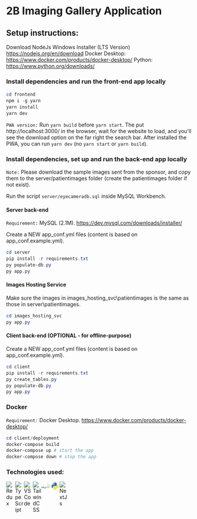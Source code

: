 # 2B Imaging Gallery Application

## Setup instructions:

Download NodeJs Windows Installer (LTS Version) <a href='https://nodejs.org/en/download'>https://nodejs.org/en/download</a>
Docker Desktop: <a href='https://www.docker.com/products/docker-desktop/'>https://www.docker.com/products/docker-desktop/</a>
Python: <a href='https://www.python.org/downloads/'>https://www.python.org/downloads/</a>

### Install dependencies and run the front-end app locally

```powershell
cd frontend
npm i -g yarn
yarn install
yarn dev
```

`PWA version:` Run `yarn build` before `yarn start`. The put http://localhost:3000/ in the browser, wait for the website to load, and you'll see the download option on the far right the search bar. After installed the PWA, you can run `yarn dev` (no `yarn start` or `yarn build`).

### Install dependencies, set up and run the back-end app locally

`Note:` Please download the sample images sent from the sponsor, and copy them to the server/patientimages folder (create the patientimages folder if not exist).

Run the script `server/eyecameradb.sql` inside MySQL Workbench.

#### Server back-end

`Requirement:` MySQL (2.1M). <a href='https://dev.mysql.com/downloads/installer/'>https://dev.mysql.com/downloads/installer/</a>

Create a NEW app_conf.yml files (content is based on app_conf.example.yml).

```powershell
cd server
pip install -r requirements.txt
py populate-db.py
py app.py
```

#### Images Hosting Service

Make sure the images in images_hosting_svc\patientimages is the same as those in server\patientimages.

```powershell
cd images_hosting_svc
py app.py
```

#### Client back-end (OPTIONAL - for offline-purpose)

Create a NEW app_conf.yml files (content is based on app_conf.example.yml).

```powershell
cd client
pip install -r requirements.txt
py create_tables.py
py populate-db.py
py app.py
```

### Docker

`Requirement:` Docker Desktop. <a href='https://www.docker.com/products/docker-desktop/'>https://www.docker.com/products/docker-desktop/</a>

```powershell
cd client/deployment
docker-compose build
docker-compose up # start the app
docker-compose down # stop the app
```

### Technologies used:

<a
		href="https://redux.js.org"
		target="_blank"
		rel="noreferrer">
<img align="left" alt="Redux" width="24px" src="https://raw.githubusercontent.com/reduxjs/redux/master/logo/logo.png" />
</a>
<a
		href="https://www.typescriptlang.org/"
		target="_blank"
		rel="noreferrer">
<img align="left" alt="TypeScript" width="24px" src="https://upload.wikimedia.org/wikipedia/commons/thumb/4/4c/Typescript_logo_2020.svg/640px-Typescript_logo_2020.svg.png" />
</a>
<a href="https://code.visualstudio.com/" target="_blank" rel="noreferrer">
<img align="left" alt="VSCode" width="24px" src="https://upload.wikimedia.org/wikipedia/commons/thumb/9/9a/Visual_Studio_Code_1.35_icon.svg/640px-Visual_Studio_Code_1.35_icon.svg.png"/>
</a>
<a
		href="https://tailwindcss.com/"
		target="_blank"
		rel="noreferrer">
<img align="left" alt="TailwindCSS" width="24px" src="https://www.vectorlogo.zone/logos/tailwindcss/tailwindcss-icon.svg" />
</a>
<a
		href="https://www.mysql.com/"
		target="_blank"
		rel="noreferrer">
<img align="left" alt="MySQL" width="24px" src="https://raw.githubusercontent.com/devicons/devicon/master/icons/mysql/mysql-original-wordmark.svg" />
</a>
<a
		href="https://www.python.org"
		target="_blank"
		rel="noreferrer">
<img align="left" alt="Python" width="24px" src="https://raw.githubusercontent.com/devicons/devicon/master/icons/python/python-original.svg" />
</a>
<a
		href="https://nextjs.org/"
		target="_blank"
		rel="noreferrer">
<img align="left" alt="NextJs" width="24px" src="https://cdn.jsdelivr.net/gh/devicons/devicon/icons/nextjs/nextjs-original.svg" />
</a>
<br/>
